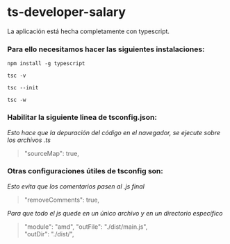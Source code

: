 # ts-developer-salary

La aplicación está hecha completamente con typescript. 

### Para ello necesitamos hacer las siguientes instalaciones:

```
npm install -g typescript

tsc -v

tsc --init

tsc -w 
```

### Habilitar la siguiente linea de tsconfig.json: 

*Esto hace que la depuración del código en el navegador, se ejecute sobre los archivos .ts*
> "sourceMap": true,

### Otras configuraciones útiles de tsconfig son: 

*Esto evita que los comentarios pasen al .js final*
> "removeComments": true, 

*Para que todo el js quede en un único archivo y en un directorio específico*
> "module": "amd",
> "outFile": "./dist/main.js",                                  
> "outDir": "./dist/",  
